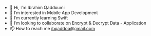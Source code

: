 - 👋 Hi, I’m Ibrahim Qaddoumi
- 👀 I’m interested in Mobile App Development
- 🌱 I’m currently learning Swift
- 💞️ I’m looking to collaborate on Encrypt & Decrypt Data - Application
- 📫 How to reach me ibqaddoa@gmail.com

<!---
ibqaddoa/ibqaddoa is a ✨ special ✨ repository because its `README.md` (this file) appears on your GitHub profile.
You can click the Preview link to take a look at your changes.
--->
